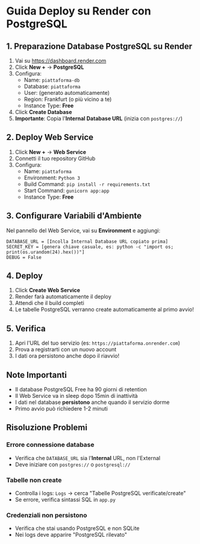 # Guida Deploy su Render con PostgreSQL

## 1. Preparazione Database PostgreSQL su Render

1. Vai su https://dashboard.render.com
2. Click **New +** → **PostgreSQL**
3. Configura:
   - Name: `piattaforma-db`
   - Database: `piattaforma`
   - User: (generato automaticamente)
   - Region: Frankfurt (o più vicino a te)
   - Instance Type: **Free**
4. Click **Create Database**
5. **Importante**: Copia l'**Internal Database URL** (inizia con `postgres://`)

## 2. Deploy Web Service

1. Click **New +** → **Web Service**
2. Connetti il tuo repository GitHub
3. Configura:
   - Name: `piattaforma`
   - Environment: `Python 3`
   - Build Command: `pip install -r requirements.txt`
   - Start Command: `gunicorn app:app`
   - Instance Type: **Free**

## 3. Configurare Variabili d'Ambiente

Nel pannello del Web Service, vai su **Environment** e aggiungi:

```
DATABASE_URL = [Incolla Internal Database URL copiato prima]
SECRET_KEY = [genera chiave casuale, es: python -c "import os; print(os.urandom(24).hex())"]
DEBUG = False
```

## 4. Deploy

1. Click **Create Web Service**
2. Render farà automaticamente il deploy
3. Attendi che il build completi
4. Le tabelle PostgreSQL verranno create automaticamente al primo avvio!

## 5. Verifica

1. Apri l'URL del tuo servizio (es: `https://piattaforma.onrender.com`)
2. Prova a registrarti con un nuovo account
3. I dati ora persistono anche dopo il riavvio!

## Note Importanti

- Il database PostgreSQL Free ha 90 giorni di retention
- Il Web Service va in sleep dopo 15min di inattività  
- I dati nel database **persistono** anche quando il servizio dorme
- Primo avvio può richiedere 1-2 minuti

## Risoluzione Problemi

### Errore connessione database
- Verifica che `DATABASE_URL` sia l'**Internal** URL, non l'External
- Deve iniziare con `postgres://` o `postgresql://`

### Tabelle non create
- Controlla i logs: `Logs` → cerca "Tabelle PostgreSQL verificate/create"
- Se errore, verifica sintassi SQL in `app.py`

### Credenziali non persistono
- Verifica che stai usando PostgreSQL e non SQLite
- Nei logs deve apparire "PostgreSQL rilevato"

